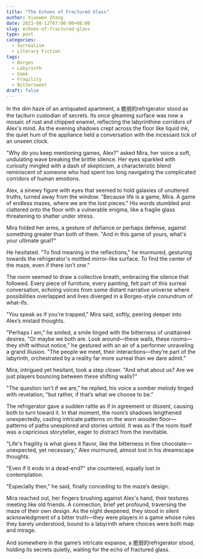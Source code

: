 ```yaml
---
title: "The Echoes of Fractured Glass"
author: Xiaowen Zhang
date: 2023-08-12T07:00:00+08:00
slug: echoes-of-fractured-glass
type: post
categories:
  - Surrealism
  - Literary Fiction
tags:
  - Borges
  - Labyrinth
  - Game
  - Fragility
  - Bittersweet
draft: false
---
```


In the dim haze of an antiquated apartment, a 脆弱的refrigerator stood as the taciturn custodian of secrets. Its once gleaming surface was now a mosaic of rust and chipped enamel, reflecting the labyrinthine corridors of Alex's mind. As the evening shadows crept across the floor like liquid ink, the quiet hum of the appliance held a conversation with the incessant tick of an unseen clock.

"Why do you keep mentioning games, Alex?" asked Mira, her voice a soft, undulating wave breaking the brittle silence. Her eyes sparkled with curiosity mingled with a dash of skepticism, a characteristic blend reminiscent of someone who had spent too long navigating the complicated corridors of human emotions.

Alex, a sinewy figure with eyes that seemed to hold galaxies of unuttered truths, turned away from the window. "Because life is a game, Mira. A game of endless mazes, where we are the lost pieces." His words stumbled and clattered onto the floor with a vulnerable enigma, like a fragile glass threatening to shatter under stress.

Mira folded her arms, a gesture of defiance or perhaps defense, against something greater than both of them. "And in this game of yours, what's your ultimate goal?"

He hesitated. "To find meaning in the reflections," he murmured, gesturing towards the refrigerator's mottled mirror-like surface. To find the center of the maze, even if there isn’t one."

The room seemed to draw a collective breath, embracing the silence that followed. Every piece of furniture, every painting, felt part of this surreal conversation, echoing voices from some distant narrative universe where possibilities overlapped and lives diverged in a Borges-style conundrum of what-ifs.

"You speak as if you're trapped," Mira said, softly, peering deeper into Alex’s mislaid thoughts. 

"Perhaps I am," he smiled, a smile tinged with the bitterness of unattained desires. "Or maybe we both are. Look around—these walls, these rooms—they shift without notice," he gestured with an air of a performer unraveling a grand illusion. "The people we meet, their interactions—they’re part of the labyrinth, orchestrated by a reality far more surreal than we dare admit."

Mira, intrigued yet hesitant, took a step closer. "And what about us? Are we just players bouncing between these shifting walls?"

"The question isn't if we are," he replied, his voice a somber melody tinged with revelation, "but rather, if that’s what we choose to be."

The refrigerator gave a sudden rattle as if in agreement or dissent, causing both to turn toward it. In that moment, the room’s shadows lengthened unexpectedly, casting intricate patterns on the worn wooden floor—patterns of paths unexplored and stories untold. It was as if the room itself was a capricious storyteller, eager to distract from the inevitable.

"Life's fragility is what gives it flavor, like the bitterness in fine chocolate—unexpected, yet necessary," Alex murmured, almost lost in his dreamscape thoughts.

"Even if it ends in a dead-end?" she countered, equally lost in contemplation.

"Especially then," he said, finally conceding to the maze’s design.

Mira reached out, her fingers brushing against Alex's hand, their textures meeting like old friends. A connection, brief yet profound, traversing the maze of their own design. As the night deepened, they stood in silent acknowledgment of a bitter truth—they were players in a game whose rules they barely understood, bound to a labyrinth where choices were both map and mirage.

And somewhere in the game’s intricate expanse, a 脆弱的refrigerator stood, holding its secrets quietly, waiting for the echo of fractured glass.